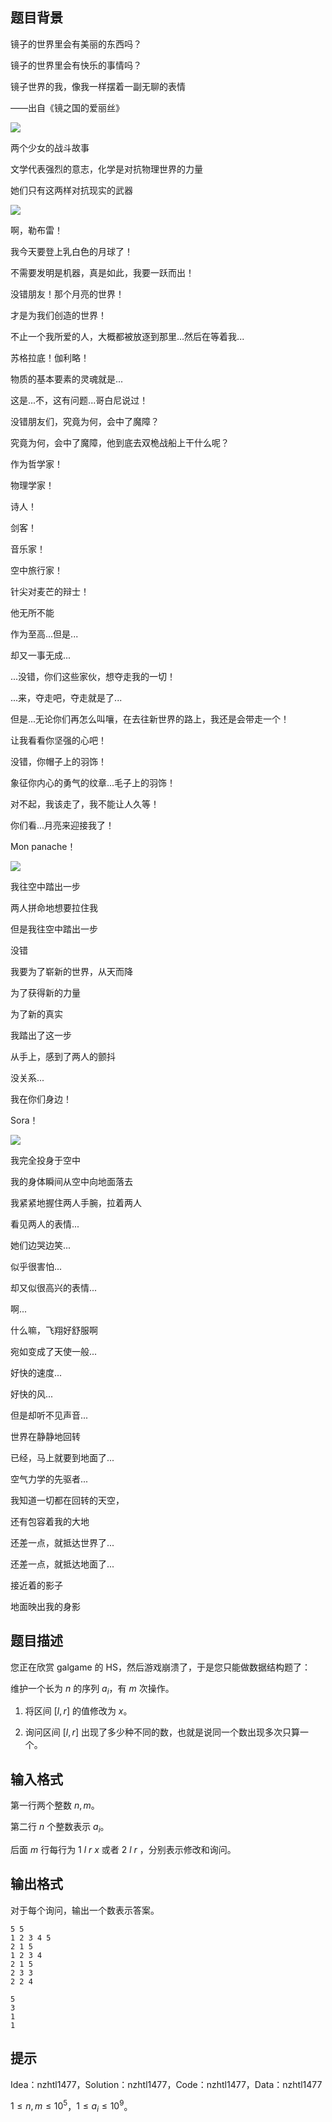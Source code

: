 ## 题目背景
镜子的世界里会有美丽的东西吗？

镜子的世界里会有快乐的事情吗？

镜子世界的我，像我一样摆着一副无聊的表情

——出自《镜之国的爱丽丝》

![](https://cdn.luogu.com.cn/upload/pic/21104.png)

两个少女的战斗故事

文学代表强烈的意志，化学是对抗物理世界的力量

她们只有这两样对抗现实的武器

![](https://cdn.luogu.com.cn/upload/pic/21105.png)

啊，勒布雷！

我今天要登上乳白色的月球了！

不需要发明是机器，真是如此，我要一跃而出！

没错朋友！那个月亮的世界！

才是为我们创造的世界！

不止一个我所爱的人，大概都被放逐到那里...然后在等着我...

苏格拉底！伽利略！

物质的基本要素的灵魂就是...

这是...不，这有问题...哥白尼说过！

没错朋友们，究竟为何，会中了魔障？

究竟为何，会中了魔障，他到底去双桅战船上干什么呢？

作为哲学家！

物理学家！

诗人！

剑客！

音乐家！

空中旅行家！

针尖对麦芒的辩士！

他无所不能

作为至高...但是...

却又一事无成...

...没错，你们这些家伙，想夺走我的一切！

...来，夺走吧，夺走就是了...

但是...无论你们再怎么叫嚷，在去往新世界的路上，我还是会带走一个！

让我看看你坚强的心吧！

没错，你帽子上的羽饰！

象征你内心的勇气的纹章...毛子上的羽饰！

对不起，我该走了，我不能让人久等！

你们看...月亮来迎接我了！

Mon panache！

![](https://cdn.luogu.com.cn/upload/pic/21106.png)

我往空中踏出一步

两人拼命地想要拉住我

但是我往空中踏出一步

没错

我要为了崭新的世界，从天而降

为了获得新的力量

为了新的真实

我踏出了这一步

从手上，感到了两人的颤抖

没关系...

我在你们身边！

Sora！

![](https://cdn.luogu.com.cn/upload/pic/21109.png)

我完全投身于空中

我的身体瞬间从空中向地面落去

我紧紧地握住两人手腕，拉着两人

看见两人的表情...

她们边哭边笑...

似乎很害怕...

却又似很高兴的表情...

啊...

什么嘛，飞翔好舒服啊

宛如变成了天使一般...

好快的速度...

好快的风...

但是却听不见声音...

世界在静静地回转

已经，马上就要到地面了...

空气力学的先驱者...

我知道一切都在回转的天空，

还有包容着我的大地

还差一点，就抵达世界了...

还差一点，就抵达地面了...

接近着的影子

地面映出我的身影


## 题目描述
您正在欣赏 galgame 的 HS，然后游戏崩溃了，于是您只能做数据结构题了：

维护一个长为 $n$ 的序列 $a_i$，有 $m$ 次操作。

1. 将区间 $[l,r]$ 的值修改为 $x$。

2. 询问区间 $[l,r]$ 出现了多少种不同的数，也就是说同一个数出现多次只算一个。


## 输入格式
第一行两个整数 $n,m$。

第二行 $n$ 个整数表示 $a_i$。

后面 $m$ 行每行为 $1\ l\ r\ x$ 或者 $2\ l\ r$ ，分别表示修改和询问。

## 输出格式
对于每个询问，输出一个数表示答案。

```input1
5 5
1 2 3 4 5
2 1 5
1 2 3 4
2 1 5
2 3 3
2 2 4
```

```output1
5
3
1
1
```

## 提示
Idea：nzhtl1477，Solution：nzhtl1477，Code：nzhtl1477，Data：nzhtl1477

$1\leq n , m \leq 10^5$，$1\leq a_i\leq 10^9$。

